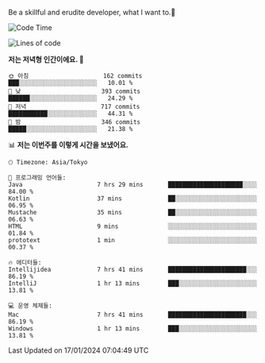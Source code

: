 Be a skillful and erudite developer, what I want to.👶

<!--START_SECTION:waka-->
![Code Time](http://img.shields.io/badge/Code%20Time-418%20hrs%2021%20mins-blue)

![Lines of code](https://img.shields.io/badge/%EC%A0%80%EB%8A%94%20%EC%97%AC%ED%83%9C%EA%B9%8C%EC%A7%80%20-756.0%20thousand%20%EC%A4%84%EC%9D%98%20%EC%BD%94%EB%93%9C%EB%A5%BC%20%EC%9E%91%EC%84%B1%ED%96%88%EC%96%B4%EC%9A%94.-blue)

**저는 저녁형 인간이에요. 🦉** 

```text
🌞 아침                     162 commits         ███░░░░░░░░░░░░░░░░░░░░░░   10.01 % 
🌆 낮　                     393 commits         ██████░░░░░░░░░░░░░░░░░░░   24.29 % 
🌃 저녁                     717 commits         ███████████░░░░░░░░░░░░░░   44.31 % 
🌙 밤　                     346 commits         █████░░░░░░░░░░░░░░░░░░░░   21.38 % 
```


📊 **저는 이번주를 이렇게 시간을 보냈어요.** 

```text
🕑︎ Timezone: Asia/Tokyo

💬 프로그래밍 언어들: 
Java                     7 hrs 29 mins       █████████████████████░░░░   84.00 % 
Kotlin                   37 mins             ██░░░░░░░░░░░░░░░░░░░░░░░   06.95 % 
Mustache                 35 mins             ██░░░░░░░░░░░░░░░░░░░░░░░   06.63 % 
HTML                     9 mins              ░░░░░░░░░░░░░░░░░░░░░░░░░   01.84 % 
prototext                1 min               ░░░░░░░░░░░░░░░░░░░░░░░░░   00.37 % 

🔥 에디터들: 
Intellijidea             7 hrs 41 mins       ██████████████████████░░░   86.19 % 
IntelliJ                 1 hr 13 mins        ███░░░░░░░░░░░░░░░░░░░░░░   13.81 % 

💻 운영 체제들: 
Mac                      7 hrs 41 mins       ██████████████████████░░░   86.19 % 
Windows                  1 hr 13 mins        ███░░░░░░░░░░░░░░░░░░░░░░   13.81 % 
```


 Last Updated on 17/01/2024 07:04:49 UTC
<!--END_SECTION:waka-->
